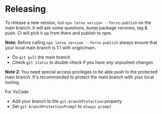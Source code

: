 # Releasing

To release a new version, run `npx lerna version --force-publish` on the main branch.
It will ask some questions, bump package versions, tag & push.
CI will pick it up from there and publish to npm.

**Note:**
Before calling `npx lerna version --force-publish` always ensure that your local main branch is 1:1 with origin/main.

- Do `git pull` the main branch
- Check `git status` to double check if you have any unpushed changes

**Note 2:**
You need special access privileges to be able push to the protected main branch.
It's recommended to protect the main branch with your local tooling.

For VsCode

- Add your branch to the `git.branchProtection` property
- Set `git.branchProtectionPrompt` to `always prompt`
